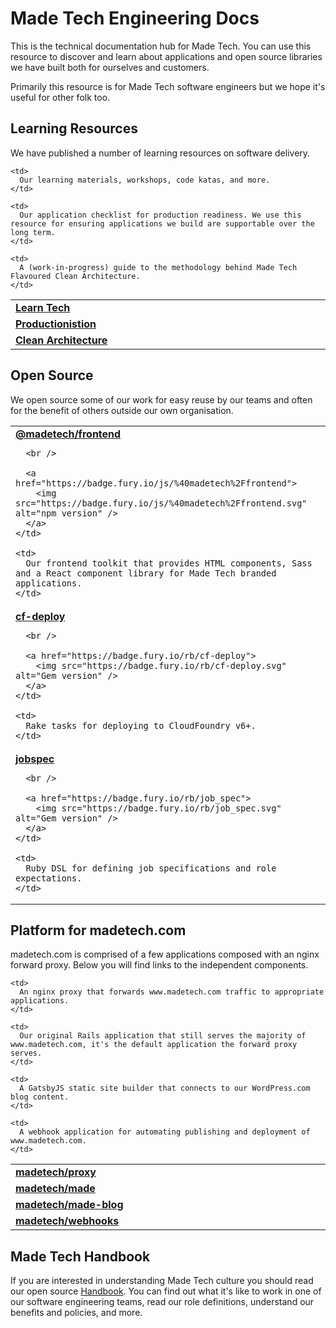 # Made Tech Engineering Docs

This is the technical documentation hub for Made Tech. You can use this resource to discover and learn about applications and open source libraries we have built both for ourselves and customers.

Primarily this resource is for Made Tech software engineers but we hope it's useful for other folk too.

## Learning Resources

We have published a number of learning resources on software delivery.

<table class="table">
  <col width='30%'>

  <tr>
    <td>
      <a href="https://learn.madetech.com">
        <strong>Learn Tech</strong>
      </a>
    </td>

    <td>
      Our learning materials, workshops, code katas, and more.
    </td>
  </tr>

  <tr>
    <td>
      <a href="https://github.com/madetech/productionisation">
        <strong>Productionistion</strong>
      </a>
    </td>

    <td>
      Our application checklist for production readiness. We use this resource for ensuring applications we build are supportable over the long term.
    </td>
  </tr>

  <tr>
    <td>
      <a href="https://github.com/madetech/clean-architecture">
        <strong>Clean Architecture</strong>
      </a>
    </td>

    <td>
      A (work-in-progress) guide to the methodology behind Made Tech Flavoured Clean Architecture.
    </td>
  </tr>
</table>

## Open Source

We open source some of our work for easy reuse by our teams and often for the benefit of others outside our own organisation.

<table class="table">
  <col width='30%'>

  <tr>
    <td>
      <a href="https://frontend.madetech.com"><strong>@madetech/frontend</strong></a>

      <br />

      <a href="https://badge.fury.io/js/%40madetech%2Ffrontend">
        <img src="https://badge.fury.io/js/%40madetech%2Ffrontend.svg" alt="npm version" />
      </a>
    </td>

    <td>
      Our frontend toolkit that provides HTML components, Sass and a React component library for Made Tech branded applications.
    </td>
  </tr>

  <tr>
    <td>
      <a href="https://github.com/madetech/cf-deploy"><strong>cf-deploy</strong></a>

      <br />

      <a href="https://badge.fury.io/rb/cf-deploy">
        <img src="https://badge.fury.io/rb/cf-deploy.svg" alt="Gem version" />
      </a>
    </td>

    <td>
      Rake tasks for deploying to CloudFoundry v6+.
    </td>
  </tr>

  <tr>
    <td>
      <a href="https://github.com/madetech/jobspec"><strong>jobspec</strong></a>

      <br />

      <a href="https://badge.fury.io/rb/job_spec">
        <img src="https://badge.fury.io/rb/job_spec.svg" alt="Gem version" />
      </a>
    </td>

    <td>
      Ruby DSL for defining job specifications and role expectations.
    </td>
  </tr>
</table>

## Platform for madetech.com

madetech.com is comprised of a few applications composed with an nginx forward proxy. Below you will find links to the independent components.

<table class="table">
  <col width='30%'>

  <tr>
    <td>
      <a href="https://github.com/madetech/proxy">
        <strong>madetech/proxy</strong>
      </a>
    </td>

    <td>
      An nginx proxy that forwards www.madetech.com traffic to appropriate applications.
    </td>
  </tr>

  <tr>
    <td>
      <a href="https://github.com/madetech/made">
        <strong>madetech/made</strong>
      </a>
    </td>

    <td>
      Our original Rails application that still serves the majority of www.madetech.com, it's the default application the forward proxy serves.
    </td>
  </tr>

  <tr>
    <td>
      <a href="https://github.com/madetech/made-blog">
        <strong>madetech/made-blog</strong>
      </a>
    </td>

    <td>
      A GatsbyJS static site builder that connects to our WordPress.com blog content.
    </td>
  </tr>

  <tr>
    <td>
      <a href="https://github.com/madetech/webhooks">
        <strong>madetech/webhooks</strong>
      </a>
    </td>

    <td>
      A webhook application for automating publishing and deployment of www.madetech.com.
    </td>
  </tr>
</table>

## Made Tech Handbook

If you are interested in understanding Made Tech culture you should read our open source [Handbook](https://github.com/handbook). You can find out what it's like to work in one of our software engineering teams, read our role definitions, understand our benefits and policies, and more.
